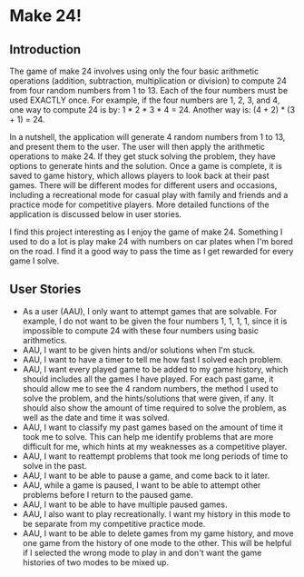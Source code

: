 # Make 24!

## Introduction

The game of make 24 involves using only the four basic arithmetic operations (addition, subtraction, multiplication or
division) to compute 24 from four random numbers from 1 to 13. Each of the four numbers must be used EXACTLY once.
For example, if the four numbers are 1, 2, 3, and 4, one way to compute 24 is by: 1 * 2 * 3 * 4 = 24. Another way is:
(4 + 2) * (3 + 1) = 24.

In a nutshell, the application will generate 4 random numbers from 1 to 13, and present them to the user. The user will
then apply the arithmetic operations to make 24. If they get stuck solving the problem, they have options to generate
hints and the solution. Once a game is complete, it is saved to game history, which allows players to look back at their
past games. There will be different modes for different users and occasions, including a recreational mode for casual
play with family and friends and a practice mode for competitive players. More detailed functions of the application is
discussed below in user stories.

I find this project interesting as I enjoy the game of make 24. Something I used to do a lot is play make 24 with
numbers on car plates when I'm bored on the road. I find it a good way to pass the time as I get rewarded for every game
I solve.

## User Stories

- As a user (AAU), I only want to attempt games that are solvable. For example, I do not want to be given the four
  numbers 1, 1, 1, 1, since it is impossible to compute 24 with these four numbers using basic arithmetics.
- AAU, I want to be given hints and/or solutions when I'm stuck.
- AAU, I want to have a timer to tell me how fast I solved each problem.
- AAU, I want every played game to be added to my game history, which should includes all the games I have played. For each past game, it should allow
  me to see the 4 random numbers, the method I used to solve the problem, and the hints/solutions that were given, if
  any. It should also show the amount of time required to solve the problem, as well as the date and time it was solved.
- AAU, I want to classify my past games based on the amount of time it took me to solve. This can help me identify
  problems that are more difficult for me, which hints at my weaknesses as a competitive player.
- AAU, I want to reattempt problems that took me long periods of time to solve in the past.
- AAU, I want to be able to pause a game, and come back to it later.
- AAU, while a game is paused, I want to be able to attempt other problems before I return to the paused game.
- AAU, I want to be able to have multiple paused games.
- AAU, I also want to play recreationally. I want my history in this mode to be separate from my competitive practice
  mode.
- AAU, I want to be able to delete games from my game history, and move one game from the history of one mode to the
  other. This will be helpful if I selected the wrong mode to play in and don't want the game histories of two modes to
  be mixed up.